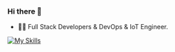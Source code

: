 ### Hi there 👋

- 🧑‍💻 Full Stack Developers & DevOps & IoT Engineer.

[![My Skills](https://skillicons.dev/icons?i=py,go,rabbitmq,grafana,prometheus,graphql,mongodb,mysql,postgres,sqlite,ubuntu,windows,postman,nginx,kafka,nodejs,npm,openstack,js,ts,react,vite,fastapi,kubernetes,docker,ansible,openstack,github,aws,discord,raspberrypi,arduino,vscode,redis,latex,linux,wordpress)](https://skillicons.dev)
  
<!--
**luoyingjuntorino/luoyingjuntorino** is a ✨ _special_ ✨ repository because its `README.md` (this file) appears on your GitHub profile.

Here are some ideas to get you started:

- 🔭 I’m currently working on ...
- 🌱 I’m currently learning ...
- 👯 I’m looking to collaborate on ...
- 🤔 I’m looking for help with ...
- 💬 Ask me about ...
- 📫 How to reach me: ...
- 😄 Pronouns: ...
- ⚡ Fun fact: ...
-->
<!--
![Top Langs](https://github-readme-stats.vercel.app/api/top-langs/?username=luoyingjuntorino&layout=compact)
